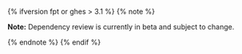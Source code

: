 {% ifversion fpt or ghes > 3.1 %}
{% note %}

**Note:** Dependency review is currently in beta and subject to change.

{% endnote %}
{% endif %}